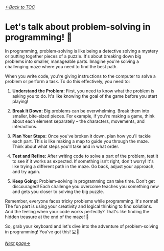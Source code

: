 *[&larr;Back to TOC](00_TOC.md)*

# Let's talk about problem-solving in programming! 🚀

In programming, problem-solving is like being a detective solving a mystery or putting together pieces of a puzzle. It's about breaking down big problems into smaller, manageable parts. Imagine you're solving a challenging maze where you need to find the best path.

When you write code, you're giving instructions to the computer to solve a problem or perform a task. To do this effectively, you need to:

1. **Understand the Problem:** First, you need to know what the problem is asking you to do. It's like knowing the goal of the game before you start playing!

2. **Break It Down:** Big problems can be overwhelming. Break them into smaller, bite-sized pieces. For example, if you're making a game, think about each element separately – the characters, movements, and interactions.

3. **Plan Your Steps:** Once you've broken it down, plan how you'll tackle each part. This is like making a map to guide you through the maze. Think about what steps you'll take and in what order.

4. **Test and Refine:** After writing code to solve a part of the problem, test it to see if it works as expected. If something isn’t right, don't worry! It's like trying a different path in the maze. Go back, adjust your approach, and try again.

5. **Keep Going:** Problem-solving in programming can take time. Don't get discouraged! Each challenge you overcome teaches you something new and gets you closer to solving the big puzzle.

Remember, everyone faces tricky problems while programming. It's normal! The fun part is using your creativity and logical thinking to find solutions. And the feeling when your code works perfectly? That's like finding the hidden treasure at the end of the maze! 🎉

So, grab your keyboard and let's dive into the adventure of problem-solving in programming! You've got this! 💻🌟

*[Next page&rarr;](02_Syntax-and-logic.md)*